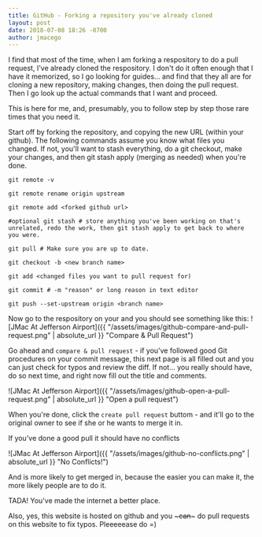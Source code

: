 ```yaml
---
title: GitHub - Forking a repository you've already cloned
layout: post
date: 2018-07-08 18:26 -0700
author: jmacego
---
```


I find that most of the time, when I am forking a respository to do a pull request, I've already cloned the respository. I don't do it often enough that I have it memorized, so I go looking for guides... and find that they all are for cloning a new repository, making changes, then doing the pull request. Then I go look up the actual commands that I want and proceed.

This is here for me, and, presumably, you to follow step by step those rare times that you need it.

<!--more-->

Start off by forking the repository, and copying the new URL (within your github). The following commands assume you know what files you changed. If not, you'll want to stash everything, do a git checkout, make your changes, and then git stash apply (merging as needed) when you're done.

```
git remote -v

git remote rename origin upstream

git remote add <forked github url>

#optional git stash # store anything you've been working on that's unrelated, redo the work, then git stash apply to get back to where you were.

git pull # Make sure you are up to date.

git checkout -b <new branch name>

git add <changed files you want to pull request for)

git commit # -m "reason" or long reason in text editor

git push --set-upstream origin <branch name>
```

Now go to the respository on your and you should see something like this:
![JMac At Jefferson Airport]({{ "/assets/images/github-compare-and-pull-request.png" | absolute_url }} "Compare & Pull Request")

Go ahead and `compare & pull request` - if you've followed good Git procedures on your commit message, this next page is all filled out and you can just check for typos and review the diff. If not... you really should have, do so next time, and right now fill out the title and comments.

![JMac At Jefferson Airport]({{ "/assets/images/github-open-a-pull-request.png" | absolute_url }} "Open a pull request")

When you're done, click the `create pull request` buttom - and it'll go to the original owner to see if she or he wants to merge it in.

If you've done a good pull it should have no conflicts

![JMac At Jefferson Airport]({{ "/assets/images/github-no-conflicts.png" | absolute_url }} "No Conflicts!")

And is more likely to get merged in, because the easier you can make it, the more likely people are to do it.

TADA! You've made the internet a better place.

Also, yes, this website is hosted on github and you ~~~can~~~ do pull requests on this website to fix typos. Pleeeeease do =)